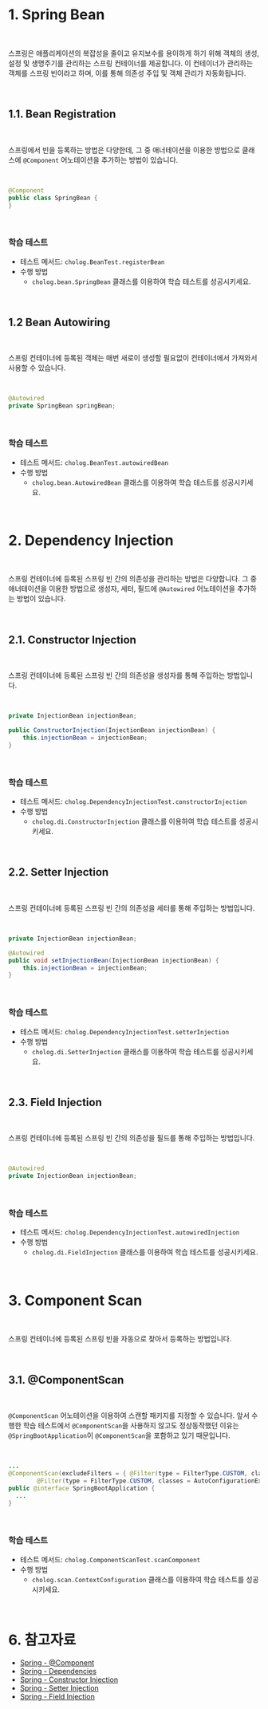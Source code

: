 # 1. Spring Bean

<br>

스프링은 애플리케이션의 복잡성을 줄이고 유지보수를 용이하게 하기 위해 객체의 생성, 설정 및 생명주기를 관리하는 스프링 컨테이너를 제공합니다. 
이 컨테이너가 관리하는 객체를 스프링 빈이라고 하며, 이를 통해 의존성 주입 및 객체 관리가 자동화됩니다.

<br>

## 1.1. Bean Registration

<br>

스프링에서 빈을 등록하는 방법은 다양한데, 그 중 애너테이션을 이용한 방법으로 클래스에 `@Component` 어노테이션을 추가하는 방법이 있습니다.

<br>

```java
@Component
public class SpringBean {
}
```

<br>

### 학습 테스트
- 테스트 메서드: `cholog.BeanTest.registerBean`
- 수행 방법
  - `cholog.bean.SpringBean` 클래스를 이용하여 학습 테스트를 성공시키세요.

<br>

## 1.2 Bean Autowiring

<br>

스프링 컨테이너에 등록된 객체는 매번 새로이 생성할 필요없이 컨테이너에서 가져와서 사용할 수 있습니다.

<br>

```java
@Autowired
private SpringBean springBean;
```

<br>

### 학습 테스트
- 테스트 메서드: `cholog.BeanTest.autowiredBean`
- 수행 방법
  - `cholog.bean.AutowiredBean` 클래스를 이용하여 학습 테스트를 성공시키세요.

<br>

# 2. Dependency Injection

<br>

스프링 컨테이너에 등록된 스프링 빈 간의 의존성을 관리하는 방법은 다양합니다. 
그 중 애너테이션을 이용한 방법으로 생성자, 세터, 필드에 `@Autowired` 어노테이션을 추가하는 방법이 있습니다.

<br>

## 2.1. Constructor Injection

<br>

스프링 컨테이너에 등록된 스프링 빈 간의 의존성을 생성자를 통해 주입하는 방법입니다.

<br>

```java
private InjectionBean injectionBean;

public ConstructorInjection(InjectionBean injectionBean) {
    this.injectionBean = injectionBean;
}
```

<br>

### 학습 테스트
- 테스트 메서드: `cholog.DependencyInjectionTest.constructorInjection`
- 수행 방법
  - `cholog.di.ConstructorInjection` 클래스를 이용하여 학습 테스트를 성공시키세요.

<br>

## 2.2. Setter Injection

<br>

스프링 컨테이너에 등록된 스프링 빈 간의 의존성을 세터를 통해 주입하는 방법입니다.

<br>

```java 
private InjectionBean injectionBean;

@Autowired
public void setInjectionBean(InjectionBean injectionBean) {
    this.injectionBean = injectionBean;
}
```

<br>

### 학습 테스트
- 테스트 메서드: `cholog.DependencyInjectionTest.setterInjection`
- 수행 방법
  - `cholog.di.SetterInjection` 클래스를 이용하여 학습 테스트를 성공시키세요.

<br>

## 2.3. Field Injection

<br>

스프링 컨테이너에 등록된 스프링 빈 간의 의존성을 필드를 통해 주입하는 방법입니다.

<br>

```java 
@Autowired
private InjectionBean injectionBean;
```

<br>

### 학습 테스트
- 테스트 메서드: `cholog.DependencyInjectionTest.autowiredInjection`
- 수행 방법
  - `cholog.di.FieldInjection` 클래스를 이용하여 학습 테스트를 성공시키세요.

<br>

# 3. Component Scan

<br>

스프링 컨테이너에 등록된 스프링 빈을 자동으로 찾아서 등록하는 방법입니다.

<br>

## 3.1. @ComponentScan

<br>

`@ComponentScan` 어노테이션을 이용하여 스캔할 패키지를 지정할 수 있습니다.
앞서 수행한 학습 테스트에서 `@ComponentScan`을 사용하지 않고도 정상동작했던 이유는 `@SpringBootApplication`이 `@ComponentScan`을 포함하고 있기 때문입니다. 

<br>

```java
...
@ComponentScan(excludeFilters = { @Filter(type = FilterType.CUSTOM, classes = TypeExcludeFilter.class),
        @Filter(type = FilterType.CUSTOM, classes = AutoConfigurationExcludeFilter.class) })
public @interface SpringBootApplication {
  ...
}
```    

<br>

### 학습 테스트
- 테스트 메서드: `cholog.ComponentScanTest.scanComponent`
- 수행 방법
  - `cholog.scan.ContextConfiguration` 클래스를 이용하여 학습 테스트를 성공시키세요.

<br>

# 6. 참고자료
- [Spring - @Component](https://docs.spring.io/spring-framework/docs/current/reference/html/core.html#beans-stereotype-annotations)
- [Spring - Dependencies](https://docs.spring.io/spring-framework/docs/current/reference/html/core.html#beans-dependencies)
- [Spring - Constructor Injection](https://docs.spring.io/spring-framework/docs/current/reference/html/core.html#beans-constructor-injection)
- [Spring - Setter Injection](https://docs.spring.io/spring-framework/docs/current/reference/html/core.html#beans-setter-injection)
- [Spring - Field Injection](https://docs.spring.io/spring-framework/docs/current/reference/html/core.html#beans-autowired-annotation)
